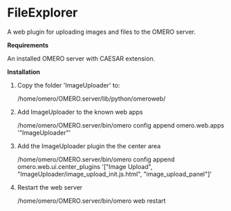 # FileExplorer
A web plugin for uploading images and files to the OMERO server.

**Requirements**

An installed OMERO server with CAESAR extension.

**Installation**

1.	Copy the folder 'ImageUploader' to:

    /home/omero/OMERO.server/lib/python/omeroweb/

2.	Add ImageUploader to the known web apps

    /home/omero/OMERO.server/bin/omero config append omero.web.apps '"ImageUploader"'

3.	Add the ImageUploader plugin the the center area

    /home/omero/OMERO.server/bin/omero config append omero.web.ui.center_plugins '["Image Upload", "ImageUploader/image_upload_init.js.html", "image_upload_panel"]'

4.  Restart the web server

    /home/omero/OMERO.server/bin/omero web restart
